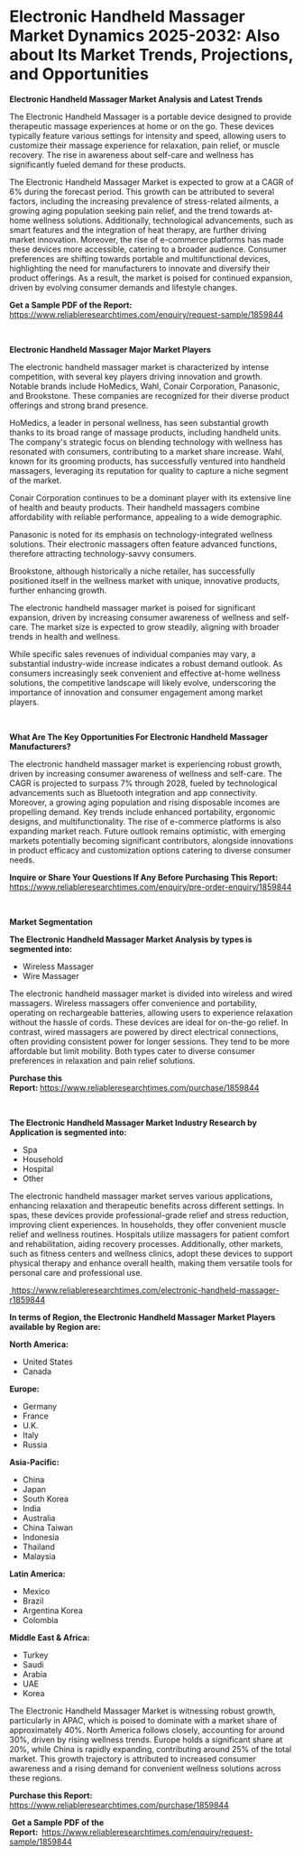 <p><h1>Electronic Handheld Massager Market Dynamics 2025-2032: Also about Its Market Trends, Projections, and Opportunities</h1></p><p><strong>Electronic Handheld Massager Market Analysis and Latest Trends</strong></p>
<p><p>The Electronic Handheld Massager is a portable device designed to provide therapeutic massage experiences at home or on the go. These devices typically feature various settings for intensity and speed, allowing users to customize their massage experience for relaxation, pain relief, or muscle recovery. The rise in awareness about self-care and wellness has significantly fueled demand for these products.</p><p>The Electronic Handheld Massager Market is expected to grow at a CAGR of 6% during the forecast period. This growth can be attributed to several factors, including the increasing prevalence of stress-related ailments, a growing aging population seeking pain relief, and the trend towards at-home wellness solutions. Additionally, technological advancements, such as smart features and the integration of heat therapy, are further driving market innovation. Moreover, the rise of e-commerce platforms has made these devices more accessible, catering to a broader audience. Consumer preferences are shifting towards portable and multifunctional devices, highlighting the need for manufacturers to innovate and diversify their product offerings. As a result, the market is poised for continued expansion, driven by evolving consumer demands and lifestyle changes.</p></p>
<p><strong>Get a Sample PDF of the Report:&nbsp;</strong> <a href="https://www.reliableresearchtimes.com/enquiry/request-sample/1859844?utm_campaign=2794&utm_medium=2&utm_source=Github&utm_content=ia&utm_term=16042025&utm_id=electronic-handheld-massager">https://www.reliableresearchtimes.com/enquiry/request-sample/1859844</a></p>
<p>&nbsp;</p>
<p><strong>Electronic Handheld Massager Major Market Players</strong></p>
<p><p>The electronic handheld massager market is characterized by intense competition, with several key players driving innovation and growth. Notable brands include HoMedics, Wahl, Conair Corporation, Panasonic, and Brookstone. These companies are recognized for their diverse product offerings and strong brand presence.</p><p>HoMedics, a leader in personal wellness, has seen substantial growth thanks to its broad range of massage products, including handheld units. The company's strategic focus on blending technology with wellness has resonated with consumers, contributing to a market share increase. Wahl, known for its grooming products, has successfully ventured into handheld massagers, leveraging its reputation for quality to capture a niche segment of the market.</p><p>Conair Corporation continues to be a dominant player with its extensive line of health and beauty products. Their handheld massagers combine affordability with reliable performance, appealing to a wide demographic.</p><p>Panasonic is noted for its emphasis on technology-integrated wellness solutions. Their electronic massagers often feature advanced functions, therefore attracting technology-savvy consumers.</p><p>Brookstone, although historically a niche retailer, has successfully positioned itself in the wellness market with unique, innovative products, further enhancing growth.</p><p>The electronic handheld massager market is poised for significant expansion, driven by increasing consumer awareness of wellness and self-care. The market size is expected to grow steadily, aligning with broader trends in health and wellness. </p><p>While specific sales revenues of individual companies may vary, a substantial industry-wide increase indicates a robust demand outlook. As consumers increasingly seek convenient and effective at-home wellness solutions, the competitive landscape will likely evolve, underscoring the importance of innovation and consumer engagement among market players.</p></p>
<p>&nbsp;</p>
<p><strong>What Are The Key Opportunities For Electronic Handheld Massager Manufacturers?</strong></p>
<p><p>The electronic handheld massager market is experiencing robust growth, driven by increasing consumer awareness of wellness and self-care. The CAGR is projected to surpass 7% through 2028, fueled by technological advancements such as Bluetooth integration and app connectivity. Moreover, a growing aging population and rising disposable incomes are propelling demand. Key trends include enhanced portability, ergonomic designs, and multifunctionality. The rise of e-commerce platforms is also expanding market reach. Future outlook remains optimistic, with emerging markets potentially becoming significant contributors, alongside innovations in product efficacy and customization options catering to diverse consumer needs.</p></p>
<p><strong>Inquire or Share Your Questions If Any Before Purchasing This Report:</strong> <a href="https://www.reliableresearchtimes.com/enquiry/pre-order-enquiry/1859844?utm_campaign=2794&utm_medium=2&utm_source=Github&utm_content=ia&utm_term=16042025&utm_id=electronic-handheld-massager">https://www.reliableresearchtimes.com/enquiry/pre-order-enquiry/1859844</a></p>
<p>&nbsp;</p>
<p><strong>Market Segmentation</strong></p>
<p><strong>The Electronic Handheld Massager Market Analysis by types is segmented into:</strong></p>
<p><ul><li>Wireless Massager</li><li>Wire Massager</li></ul></p>
<p><p>The electronic handheld massager market is divided into wireless and wired massagers. Wireless massagers offer convenience and portability, operating on rechargeable batteries, allowing users to experience relaxation without the hassle of cords. These devices are ideal for on-the-go relief. In contrast, wired massagers are powered by direct electrical connections, often providing consistent power for longer sessions. They tend to be more affordable but limit mobility. Both types cater to diverse consumer preferences in relaxation and pain relief solutions.</p></p>
<p><strong>Purchase this Report:&nbsp;</strong><a href="https://www.reliableresearchtimes.com/purchase/1859844?utm_campaign=2794&utm_medium=2&utm_source=Github&utm_content=ia&utm_term=16042025&utm_id=electronic-handheld-massager">https://www.reliableresearchtimes.com/purchase/1859844</a></p>
<p>&nbsp;</p>
<p><strong>The Electronic Handheld Massager Market Industry Research by Application is segmented into:</strong></p>
<p><ul><li>Spa</li><li>Household</li><li>Hospital</li><li>Other</li></ul></p>
<p><p>The electronic handheld massager market serves various applications, enhancing relaxation and therapeutic benefits across different settings. In spas, these devices provide professional-grade relief and stress reduction, improving client experiences. In households, they offer convenient muscle relief and wellness routines. Hospitals utilize massagers for patient comfort and rehabilitation, aiding recovery processes. Additionally, other markets, such as fitness centers and wellness clinics, adopt these devices to support physical therapy and enhance overall health, making them versatile tools for personal care and professional use.</p></p>
<p><a href="https://www.reliableresearchtimes.com/electronic-handheld-massager-r1859844?utm_campaign=2794&utm_medium=2&utm_source=Github&utm_content=ia&utm_term=16042025&utm_id=electronic-handheld-massager">&nbsp;https://www.reliableresearchtimes.com/electronic-handheld-massager-r1859844</a></p>
<p><strong>In terms of Region, the Electronic Handheld Massager Market Players available by Region are:</strong></p>
<p>
    <p> <strong> North America: </strong>
        <ul>
            <li>United States</li>
            <li>Canada</li>
        </ul>
        </p> 
    <p> <strong> Europe: </strong>
        <ul>
            <li>Germany</li>
            <li>France</li>
            <li>U.K.</li>
            <li>Italy</li>
            <li>Russia</li>
        </ul>
        </p> 
    <p> <strong> Asia-Pacific: </strong>
        <ul>
            <li>China</li>
            <li>Japan</li>
            <li>South Korea</li>
            <li>India</li>
            <li>Australia</li>
            <li>China Taiwan</li>
            <li>Indonesia</li>
            <li>Thailand</li>
            <li>Malaysia</li>
        </ul>
        </p> 
    <p> <strong> Latin America: </strong>
        <ul>
            <li>Mexico</li>
            <li>Brazil</li>
            <li>Argentina Korea</li>
            <li>Colombia</li>
        </ul>
        </p> 
    <p> <strong> Middle East & Africa: </strong>
        <ul>
            <li>Turkey</li>
            <li>Saudi</li>
            <li>Arabia</li>
            <li>UAE</li>
            <li>Korea</li>
        </ul>
    </p>
    </p>
<p><p>The Electronic Handheld Massager Market is witnessing robust growth, particularly in APAC, which is poised to dominate with a market share of approximately 40%. North America follows closely, accounting for around 30%, driven by rising wellness trends. Europe holds a significant share at 20%, while China is rapidly expanding, contributing around 25% of the total market. This growth trajectory is attributed to increased consumer awareness and a rising demand for convenient wellness solutions across these regions.</p></p>
<p><strong>Purchase this Report: </strong><a href="https://www.reliableresearchtimes.com/purchase/1859844?utm_campaign=2794&utm_medium=2&utm_source=Github&utm_content=ia&utm_term=16042025&utm_id=electronic-handheld-massager">https://www.reliableresearchtimes.com/purchase/1859844</a></p>
<p>&nbsp;<strong>Get a Sample PDF of the Report:&nbsp;&nbsp;</strong><a href="https://www.reliableresearchtimes.com/enquiry/request-sample/1859844?utm_campaign=2794&utm_medium=2&utm_source=Github&utm_content=ia&utm_term=16042025&utm_id=electronic-handheld-massager">https://www.reliableresearchtimes.com/enquiry/request-sample/1859844</a></p>
<p><strong></strong></p>
<p><p></p><p></p><p></p></p>